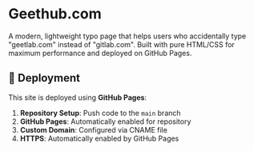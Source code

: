# Geethub.com

A modern, lightweight typo page that helps users who accidentally type "geetlab.com" instead of "gitlab.com". Built with pure HTML/CSS for maximum performance and deployed on GitHub Pages.

## 🚀 Deployment

This site is deployed using **GitHub Pages**:

1. **Repository Setup**: Push code to the `main` branch
2. **GitHub Pages**: Automatically enabled for repository
3. **Custom Domain**: Configured via CNAME file
4. **HTTPS**: Automatically enabled by GitHub Pages
